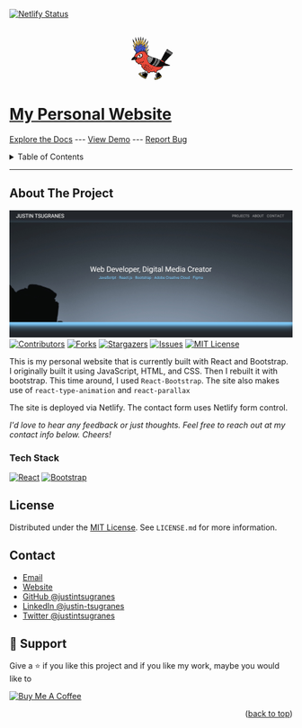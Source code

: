 <a name="readme-top"></a>

[![Netlify Status](https://api.netlify.com/api/v1/badges/a8ec3265-e384-4caa-a137-408fa79c33e8/deploy-status)](https://app.netlify.com/sites/justintsugranes/deploys)

<!-- PROJECT LOGO -->
<br />
<div align="center">
  <a href="https://github.com/justintsugranes/">
    <img src="src/assets/logo.jpg" alt="Logo" width="80" height="80">
  </a>
  </div>

  <!-- TODO: ADD TITLE-->

# [My Personal Website][project-url]

[Explore the Docs][repo-url] --- [View Demo][project-url] --- [Report Bug][issues-url]

<!-- TABLE OF CONTENTS -->
<details>
  <summary>Table of Contents</summary>
  <ol>
    <li>
      <a href="#about-the-project">About The Project</a>
      <ul>
        <li><a href="#built-with">Built With</a></li>
      </ul>
    </li>
    <li><a href="#license">License</a></li>
    <li><a href="#contact">Contact</a></li>
  </ol>
</details>

<!-- ABOUT THE PROJECT -->

---

## About The Project

[![Project Screen Shot][project-screenshot]][project-url]
[![Contributors][contributors-shield]][contributors-url]
[![Forks][forks-shield]][forks-url]
[![Stargazers][stars-shield]][stars-url]
[![Issues][issues-shield]][issues-url]
[![MIT License][license-shield]][license-url]

This is my personal website that is currently built with React and Bootstrap. I originally built it using JavaScript, HTML, and CSS. Then I rebuilt it with bootstrap. This time around, I used `React-Bootstrap`. The site also makes use of `react-type-animation` and `react-parallax`

The site is deployed via Netlify. The contact form uses Netlify form control.

_I'd love to hear any feedback or just thoughts. Feel free to reach out at my contact info below. Cheers!_

### Tech Stack

[![React][react.js]][react-url]
[![Bootstrap][bootstrap.com]][bootstrap-url]

<!-- LICENSE -->

## License

Distributed under the [MIT License][license-url]. See `LICENSE.md` for more information.

<!-- CONTACT -->

## Contact

- [Email](mailto:justinjontsugranes@gmail.com?subject=Hi 'Hi, from GitHub!')
- [Website](https://justintsugranes.com)
- [GitHub @justintsugranes](https://github.com/justintsugranes)
- [LinkedIn @justin-tsugranes](https://linkedin.com/in/justintsugranes)
- [Twitter @justintsugranes](https://twitter.com/justintsugranes)

## 🤝 Support

Give a ⭐️ if you like this project and if you like my work, maybe you would like to

<a href="https://www.buymeacoffee.com/tsugranes" target="_blank"><img src="https://cdn.buymeacoffee.com/buttons/v2/default-red.png" alt="Buy Me A Coffee" width="150"></a>

<p align="right">(<a href="#readme-top">back to top</a>)</p>

<!-- MARKDOWN LINKS & IMAGES -->
<!-- https://www.markdownguide.org/basic-syntax/#reference-style-links -->

[repo-url]: https://github.com/justintsugranes/justintsugranes_website
[project-url]: https://www.justintsugranes.com
[project-screenshot]: src/assets/project-screenshot.jpg
[contributors-shield]: https://img.shields.io/github/contributors/justintsugranes/justintsugranes_website.svg?style=for-the-badge
[contributors-url]: https://github.com/justintsugranes/justintsugranes_website/graphs/contributors
[forks-shield]: https://img.shields.io/github/forks/justintsugranes/justintsugranes_website.svg?style=for-the-badge
[forks-url]: https://github.com/justintsugranes/justintsugranes_website/network/members
[stars-shield]: https://img.shields.io/github/stars/justintsugranes/justintsugranes_website.svg?style=for-the-badge
[stars-url]: https://github.com/justintsugranes/justintsugranes_website/stargazers
[issues-shield]: https://img.shields.io/github/issues/justintsugranes/justintsugranes_website.svg?style=for-the-badge
[issues-url]: https://github.com/justintsugranes/justintsugranes_website/issues
[license-shield]: https://img.shields.io/github/license/justintsugranes/justintsugranes_website.svg?style=for-the-badge
[license-url]: https://github.com/justintsugranes/justintsugranes_website/blob/master/LICENSE.txt

<!-- TECH SHIELDS -->

[react.js]: https://img.shields.io/badge/React-20232A?style=for-the-badge&logo=react&logoColor=61DAFB
[react-url]: https://reactjs.org/
[bootstrap.com]: https://img.shields.io/badge/Bootstrap-563D7C?style=for-the-badge&logo=bootstrap&logoColor=white
[bootstrap-url]: https://getbootstrap.com
